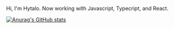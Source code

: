 Hi, I'm Hytalo. Now working with Javascript, Typecript, and React. 
    
   

[![Anurag's GitHub stats](https://github-readme-stats.vercel.app/api?username=Pd-Troia)](https://github.com/anuraghazra/github-readme-stats)


<!---
Pd-Troia/Pd-Troia is a ✨ special ✨ repository because its `README.md` (this file) appears on your GitHub profile.
You can click the Preview link to take a look at your changes.
--->
